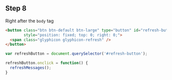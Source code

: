 ## Step 8

Right after the `body` tag
```html
<button class="btn btn-default btn-large" type="button" id="refresh-button"
        style="position: fixed; top: 0; right: 0;">
  <span class="glyphicon glyphicon-refresh" />
</button>
```

```javascript
var refreshButton = document.querySelector('#refresh-button');

refreshButton.onclick = function() {
  refreshMessages();
}
```
